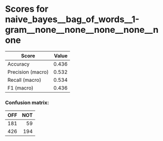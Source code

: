 # Scores for naive_bayes__bag_of_words__1-gram__none__none__none__none__none
|      Score      |Value|
|-----------------|----:|
|Accuracy         |0.436|
|Precision (macro)|0.532|
|Recall (macro)   |0.534|
|F1 (macro)       |0.436|

### Confusion matrix:
|OFF|NOT|
|--:|--:|
|181| 59|
|426|194|
